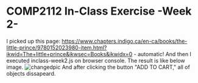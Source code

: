# COMP2112 In-Class Exercise -Week 2-
I picked up this page:
https://www.chapters.indigo.ca/en-ca/books/the-little-prince/9780152023980-item.html?ikwid=The+little+prince&ikwsec=Books&ikwidx=0 - automatic!
And then I executed inclass-week2.js on browser console.
The result is like below image.
![changedpic](http://yurizm.work/changedpic.jpg)
And after clicking the button "ADD TO CART," all of objects dissapeard.
